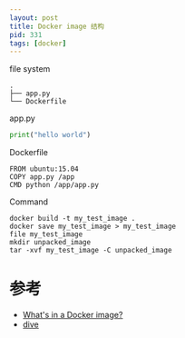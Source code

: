 ```yaml
---
layout: post
title: Docker image 结构
pid: 331
tags: [docker]
---
```


file system

```shell
.
├── app.py
└── Dockerfile
```

app.py

```py
print("hello world")
```

Dockerfile

```shell
FROM ubuntu:15.04
COPY app.py /app
CMD python /app/app.py
```

Command

```shell
docker build -t my_test_image .
docker save my_test_image > my_test_image
file my_test_image
mkdir unpacked_image
tar -xvf my_test_image -C unpacked_image
```





# 参考

+ [What's in a Docker image?](https://cameronlonsdale.com/2018/11/26/whats-in-a-docker-image/)
+ [dive](https://github.com/wagoodman/dive)
